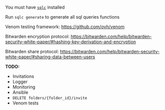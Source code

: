 You must have [`sqlc`](https://sqlc.dev/) installed

Run `sqlc generate` to generate all sql queries functions

Venom testing framework: https://github.com/ovh/venom

Bitwarden encryption protocol: https://bitwarden.com/help/bitwarden-security-white-paper/#hashing-key-derivation-and-encryption

Bitwarden share protocol: https://bitwarden.com/help/bitwarden-security-white-paper/#sharing-data-between-users

**TODO:**
- Invitations
- Logger
- Monitoring
- Ansible
- `DELETE folders/{folder_id}/invite`
- Venom tests
